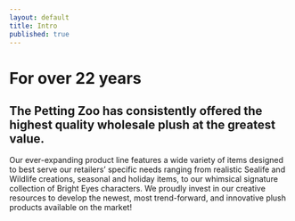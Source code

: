 ```yaml
---
layout: default
title: Intro
published: true
---
```

# For over 22 years

## The Petting Zoo has consistently offered the highest quality wholesale plush at the greatest value.

Our ever-expanding product line features a wide variety of items designed to best serve our retailers’ specific needs ranging from realistic Sealife and Wildlife creations, seasonal and holiday items, to our whimsical signature collection of Bright Eyes characters. We proudly invest in our creative resources to develop the newest, most trend-forward, and innovative plush products available on the market!
